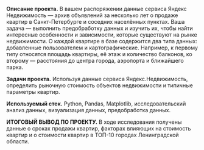 **Описание проекта.**
В вашем распоряжении данные сервиса Яндекс Недвижимость — архив объявлений за несколько лет о продаже квартир в Санкт-Петербурге и соседних населённых пунктах. Ваша задача — выполнить предобработку данных и изучить их, чтобы найти интересные особенности и зависимости, которые существуют на рынке недвижимости. О каждой квартире в базе содержится два типа данных: добавленные пользователем и картографические. Например, к первому типу относятся площадь квартиры, её этаж и количество балконов, ко второму — расстояния до центра города, аэропорта и ближайшего парка.

**Задачи проекта.**
Используя данные сервиса Яндекс.Недвижимость, определить рыночную стоимость объектов недвижимости и типичные параметры квартир.

**Используемый стек.**
Python, Pandas, Matplotlib, исследовательский анализ данных, визуализация данных, предобработка данных.

**ИТОГОВЫЙ ВЫВОД ПО ПРОЕКТУ.**
В ходе исследования получены данные о сроках продажи квартир, факторах влияющих на стоимость квартир и о стоимости квартир в ТОП-10 городах Ленинградской области.
